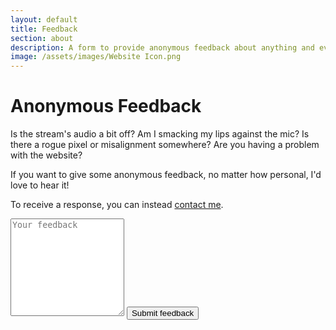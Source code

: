 ```yaml
---
layout: default
title: Feedback
section: about
description: A form to provide anonymous feedback about anything and everything Samantha Says.
image: /assets/images/Website Icon.png
---
```


<h1>Anonymous Feedback</h1>
Is the stream's audio a bit off? Am I smacking my lips against the mic? Is there a rogue pixel or misalignment somewhere? Are you having a problem with the website?

If you want to give some anonymous feedback, no matter how personal, I'd love to hear it!

To receive a response, you can instead <a href="https://contact.samanthasays.net" title="Contact form" target="_blank">contact me</a>.

<form action="https://formsubmit.co/3712689c8302d97f66903b11e649b828" method="POST">
    <textarea class="form-input form-paragraph" placeholder="Your feedback" name="feedback" rows="10" required></textarea>
    <button class="form-button" type="submit">Submit feedback</button>
    <input type="hidden" name="_next" value="https://samanthasays.net/received">
    <input type="hidden" name="_template" value="box">
</form>